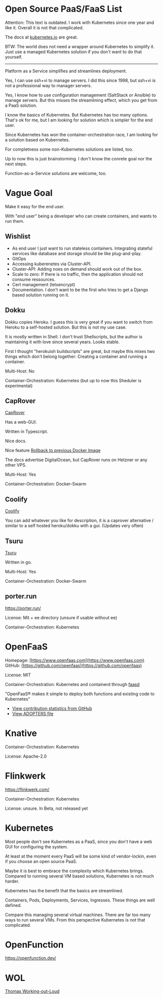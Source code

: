 # Open Source PaaS/FaaS List

Attention: This text is outdated. I work with Kubernetes since one year and like it. Overall it is not that complicated.

The docs at [kubernetes.io](//kubernetes.io) are great.

BTW: The world does not need a wrapper around Kubernetes to simplify it. Just use a managed Kubernetes solution if you don't want to do that yourself.

---

Platform as a Service simplifies and streamlines deployment.

Yes, I can use ssh+vi to manage servers. I did this since 1998, but ssh+vi is not 
a professional way to manager servers.

Yes, I know how to use configuration management (SaltStack or Ansible) to manage servers. But this misses
the streamlining effect, which you get from a PaaS solution.

I know the basics of Kubernetes. But Kubernetes has too many options. That's ok for me, but I am looking for solution
which is simpler for the end user. 

Since Kubernetes has won the container-orchestration race, I am looking for a solution based on Kubernetes.

For completness some non-Kubernetes solutions are listed, too.

Up to now this is just brainstorming. I don't know the conrete goal nor the next steps.

Function-as-a-Service solutions are welcome, too.


# Vague Goal

Make it easy for the end user.

With "end user" being a developer who can create containers, and wants to run them.

## Wishlist

* As end user I just want to run stateless containers. Integrating stateful services like database and storage should be like plug-and-play.
* GitOps
* Accessing kuberenetes via Cluster-API.
* Cluster-API: Adding noes on demand should work out of the box.
* Scale to zero: If there is no traffic, then the application should not consume ressources.
* Cert management (letsencrypt)
* Documentation. I don't want to be the first who tries to get a Django based solution running on it.

## Dokku

Dokku copies Heroku. I guess this is very great if you want to switch from Heroku to a self-hosted solution. But this
is not my use case.

It is mostly written in Shell. I don't trust Shellscripts, but the author is maintaining it with love since several years. Looks stable.

First I thought "herokuish buildscripts" are great, but maybe this mixes two things which don't belong together: Creating a container and running a container.

Multi-Host: No

Container-Orchestration: Kubernetes (but up to now this Sheduler is experimental)


## CapRover

[CapRover](https://github.com/caprover/caprover)

Has a web-GUI.

Written in Typescript.

Nice docs.

Nice feature [Rollback to previous Docker Image](https://caprover.com/docs/deployment-methods.html#one-click-rollback)

The docs advertise DigitalOcean, but CapRover runs on Hetzner or any other VPS.

Multi-Host: Yes 

Container-Orchestration: Docker-Swarm

## Coolify

[Coolify](https://github.com/coollabsio/coolify)

You can add whatever you like for description, it is a caprover alternative / similar to a self hosted heroku/dokku with a gui. (Updates very often)

## Tsuru

[Tsuru](https://tsuru.io/)

Written in go.

Multi-Host: Yes

Container-Orchestration: Docker-Swarm

## porter.run

https://porter.run/

License: Mit + ee directory (unsure if usable without ee)

Container-Orchestration: Kubernetes

# OpenFaaS

Homepage: [https://www.openfaas.com](https://www.openfaas.com)
GitHub: [https://github.com/openfaas](https://github.com/openfaas)

License: MIT

Container-Orchestration: Kubernetes and containerd through [faasd](https://github.com/openfaas/faasd)

"OpenFaaS® makes it simple to deploy both functions and existing code to Kubernetes"

* [View contribution statistics from GitHub](https://kenfdev.o6s.io/github-stats-page)
* [View ADOPTERS file](https://github.com/openfaas/faas/blob/master/ADOPTERS.md)

# Knative

Container-Orchestration: Kubernetes

License: Apache-2.0

# Flinkwerk


https://flinkwerk.com/

Container-Orchestration: Kubernetes

License: unsure. In Beta, not released yet

# Kubernetes

Most people don't see Kubernetes as a PaaS, since you don't have a web GUI for
configuring the system.

At least at the moment every PaaS will be some kind of vendor-lockin, even if you
choose an open source PaaS.

Maybe it is best to embrace the complexity which Kubernetes brings. Compared to running
several VM based solutions, Kubernetes is not much harder.

Kubernetes has the benefit that the basics are streamlined. 

Containers, Pods, Deployments, Services, Ingresses. These things are well defined.

Compare this managing several virtual machines. There are far too many ways to run
several VMs. From this perspective Kubernetes is not that complicated.

# OpenFunction

https://openfunction.dev/


# WOL

[Thomas Working-out-Loud](//github.com/guettli/wol)

